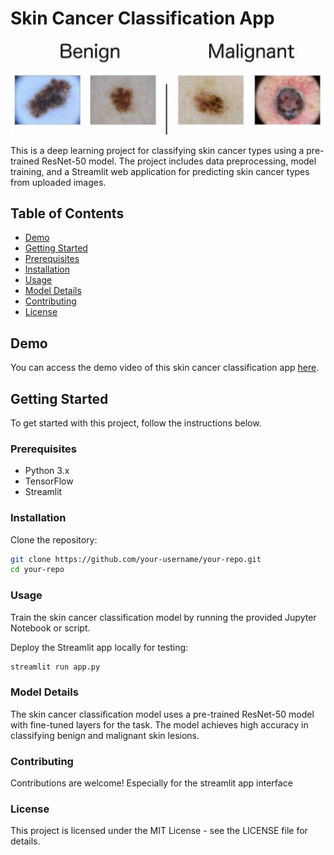 # Skin Cancer Classification App

![Skin Cancer Classification](readme_image.png)

This is a deep learning project for classifying skin cancer types using a pre-trained ResNet-50 model. The project includes data preprocessing, model training, and a Streamlit web application for predicting skin cancer types from uploaded images.

## Table of Contents
- [Demo](#demo)
- [Getting Started](#getting-started)
- [Prerequisites](#prerequisites)
- [Installation](#installation)
- [Usage](#usage)
- [Model Details](#model-details)
- [Contributing](#contributing)
- [License](#license)

## Demo

You can access the demo video of this skin cancer classification app [here]([https://www.linkedin.com/in/puneet-walia-b278a5216/recent-activity/all/](https://www.linkedin.com/posts/puneet-walia-b278a5216_ai-deeplearning-healthtech-activity-7104525515117502466-SNvP?utm_source=share&utm_medium=member_desktop)).

## Getting Started

To get started with this project, follow the instructions below.

### Prerequisites

- Python 3.x
- TensorFlow
- Streamlit

### Installation

Clone the repository:

```bash
git clone https://github.com/your-username/your-repo.git
cd your-repo
```

### Usage

Train the skin cancer classification model by running the provided Jupyter Notebook or script.

Deploy the Streamlit app locally for testing:

```bash
streamlit run app.py
```

### Model Details

The skin cancer classification model uses a pre-trained ResNet-50 model with fine-tuned layers for the task. The model achieves high accuracy in classifying benign and malignant skin lesions.

### Contributing

Contributions are welcome! Especially for the streamlit app interface

### License

This project is licensed under the MIT License - see the LICENSE file for details.
